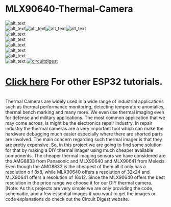 # MLX90640-Thermal-Camera

<img src="https://github.com/jobitjoseph/MLX90640-Thermal-Camera/blob/f54ab2375331b49c7481d0937c16a8d8970cc969/Images/Thermal%20Camera.jpg" width="" alt="alt_text" title="image_tooltip">
<br>

<div style="display: flex; flex-wrap: nowrap;">
    <img src="https://github.com/jobitjoseph/MLX90640-Thermal-Camera/blob/0167223e7488621532f365a04af956449e816380/Images/ThermalCamera0005.bmp" alt="alt_text" title="image_tooltip" style="max-width: 33vw; height: auto;">
    <img src="https://github.com/jobitjoseph/MLX90640-Thermal-Camera/blob/main/Images/ThermalCamera0007.bmp" alt="alt_text" title="image_tooltip" style="max-width: 33vw; height: auto;">
    <img src="https://github.com/jobitjoseph/MLX90640-Thermal-Camera/blob/main/Images/ThermalCamera0006.bmp" alt="alt_text" title="image_tooltip" style="max-width: 33vw; height: auto;">
    <img src="https://github.com/jobitjoseph/MLX90640-Thermal-Camera/blob/main/Images/ThermalCamera0004.bmp" alt="alt_text" title="image_tooltip" style="max-width: 33vw; height: auto;">
</div>
<img src="https://github.com/jobitjoseph/MLX90640-Thermal-Camera/blob/a2da329e4e4677f0a6d214a063b1dcc97c424561/Images/Thermal_Camera_OV.png" width="" alt="alt_text" title="image_tooltip">
<br><img src="https://github.com/jobitjoseph/MLX90640-Thermal-Camera/blob/a2da329e4e4677f0a6d214a063b1dcc97c424561/Images/Thermal_Camera_dsp.png" width="" alt="alt_text" title="image_tooltip">
<br><img src="https://github.com/jobitjoseph/MLX90640-Thermal-Camera/blob/a2da329e4e4677f0a6d214a063b1dcc97c424561/Images/Thermal_Camera_menu.png" width="" alt="alt_text" title="image_tooltip">
<br><img src="https://github.com/jobitjoseph/MLX90640-Thermal-Camera/blob/a2da329e4e4677f0a6d214a063b1dcc97c424561/Images/PCB-3D.png" width="" alt="alt_text" title="image_tooltip">
<br><img src="https://github.com/jobitjoseph/MLX90640-Thermal-Camera/blob/a2da329e4e4677f0a6d214a063b1dcc97c424561/Images/Enclosure%203D.PNG" width="" alt="alt_text" title="image_tooltip">
<br><img src="https://github.com/jobitjoseph/MLX90640-Thermal-Camera/blob/4a88f7f3a5611b039752ec0dfee07b7630540188/Images/4736be43-5e6e-4584-9259-6b25d07245be.PNG" width="" alt="alt_text" title="image_tooltip">
<a href="https://circuitdigest.com/tags/ESP32"><img src="https://img.shields.io/static/v1?label=&labelColor=505050&message=ESP32 Tutorials Circuit Digest&color=%230076D6&style=social&logo=google-chrome&logoColor=%230076D6" alt="circuitdigest"/></a>
<br>

[<h1>Click here](https://circuitdigest.com/tags/ESP32) For other ESP32 tutorials.</h1>

<br>
Thermal Cameras are widely used in a wide range of industrial applications such as thermal performance monitoring, detecting temperature anomalies, thermal bench marking and many more. We even use thermal imaging even for defense and military applications. The most common application that we may come across, is might be the electronics repair industry. In repair industry the thermal cameras are a very important tool which can make the hardware debugging much easier especially where there are shorted parts are involved. The main concern regarding such thermal imager is that they are pretty expensive. 
So, in this project we are going to find some solution for that by making a DIY thermal imager using much cheaper available components. The cheaper thermal imaging sensors we have considered are the AMG8833 from Panasonic and MLX90640 and MLX90641 from Melexis. Even though the AMG8833 is the cheapest of them all it only has a resolution o f 8x8, while MLX90640 offers a resolution of 32x24 and MLX90641 offers a resolution of 16x12. Since the MLX90640 offers the best resolution in the price range we choose it for our DIY thermal camera.
 

<br>
[Note: As this projects are very simple we are only providing the code, schemaitic, and a few essential images if you want to get the images or code explanations do check out the Circuit Digest website.
<br>
<br>

